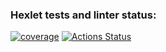 ### Hexlet tests and linter status:
[![coverage](https://github.com/Alexander-Zaychenko/python-project-50/actions/workflows/test.yml/badge.svg)](https://github.com/Alexander-Zaychenko/python-project-50/actions/workflows/test.yml)
[![Actions Status](https://github.com/Alexander-Zaychenko/python-project-50/workflows/hexlet-check/badge.svg)](https://github.com/Alexander-Zaychenko/python-project-50/actions)